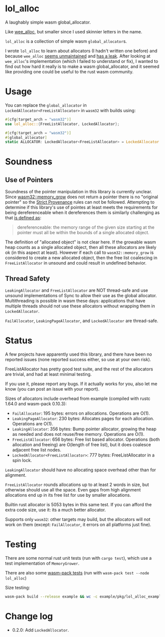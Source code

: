 # lol_alloc

A laughably simple wasm global_allocator.

Like [wee_alloc](https://github.com/rustwasm/wee_alloc), but smaller since I used skinnier letters in the name.

`lol_alloc` is a collection of simple wasm `global_allocator`s.

I wrote `lol_alloc` to learn about allocators (I hadn't written one before) and because `wee_alloc` [seems unmaintained](https://github.com/rustwasm/wee_alloc/issues/107) and [has a leak](https://github.com/rustwasm/wee_alloc/issues/106).
After looking at `wee_alloc`'s implementation (which I failed to understand or fix), I wanted to find out how hard it really is to make a wasm global_allocator, and it seemed like providing one could be useful to the rust wasm community.

# Usage

You can replace the `global_allocator` in `LockedAllocator<FreeListAllocator>` in `wasm32` with builds using:

```rust
#[cfg(target_arch = "wasm32")]
use lol_alloc::{FreeListAllocator, LockedAllocator};

#[cfg(target_arch = "wasm32")]
#[global_allocator]
static ALLOCATOR: LockedAllocator<FreeListAllocator> = LockedAllocator::new(FreeListAllocator::new());
```

# Soundness

## Use of Pointers

Soundness of the pointer manipulation in this library is currently unclear.
Since [wasm32::memory_grow](https://doc.rust-lang.org/core/arch/wasm32/fn.memory_grow.html)
does not return a pointer there is no "original pointer" so the [Strict Provenance](https://doc.rust-lang.org/std/ptr/index.html#provenance) rules can not be followed.
Attempting to determine if this library's use of pointes at least meets the requirements for being dereferenceable when it dereferences them is similarly challenging as that [is defined as](https://doc.rust-lang.org/std/ptr/index.html#safety):

> dereferenceable: the memory range of the given size starting at the pointer must all be within the bounds of a single allocated object.

The definition of "allocated object" is not clear here.
If the growable wasm heap counts as a single allocated object, then all these allocators are likely ok (in this aspect at least).
However if each call to `wasm32::memory_grow` is considered to create a new allocated object,
then the free list coalescing in `FreeListAllocator` in unsound and could result in undefined behavior.

## Thread Safety

`LeakingAllocator` and `FreeListAllocator` are NOT thread-safe and use unsound implementations of Sync to allow their use as the global allocator. Multithreading is possible in wasm these days: applications that have multiple threads should not use these allocators without wrapping them in `LockedAllocator`.

`FailAllocator`, `LeakingPageAllocator`, and `LockedAllocator` are thread-safe.

# Status

A few projects have apparently used this library, and there have been no reported issues (none reported success either, so use at your own risk).

FreeListAllocator has pretty good test suite, and the rest of the allocators are trivial, and had at least minimal testing.

If you use it, please report any bugs.
If it actually works for you, also let me know (you can post an issue with your report).

Sizes of allocators include overhead from example (compiled with rustc 1.64.0 and wasm-pack 0.10.3):

- `FailAllocator`: 195 bytes: errors on allocations. Operations are O(1).
- `LeakingPageAllocator`: 230 bytes: Allocates pages for each allocation. Operations are O(1).
- `LeakingAllocator`: 356 bytes: Bump pointer allocator, growing the heap as needed and does not reuse/free memory. Operations are O(1).
- `FreeListAllocator`: 656 bytes: Free list based allocator. Operations (both allocation and freeing) are O(length of free list), but it does coalesce adjacent free list nodes.
- `LockedAllocator<FreeListAllocator>`: 777 bytes: FreeListAllocator in a spin lock.

`LeakingAllocator` should have no allocating space overhead other than for alignment.

`FreeListAllocator` rounds allocations up to at least 2 words in size, but otherwise should use all the space. Even gaps from high alignment allocations end up in its free list for use by smaller allocations.

Builtin rust allocator is 5053 bytes in this same test.
If you can afford the extra code size, use it: its a much better allocator.

Supports only `wasm32`: other targets may build, but the allocators will not work on them (except: `FailAllocator`, it errors on all platforms just fine).

# Testing

There are some normal rust unit tests (run with `cargo test`),
which use a test implementation of `MemoryGrower`.

There are also some [wasm-pack tests](https://rustwasm.github.io/wasm-bindgen/wasm-bindgen-test/usage.html) (run with `wasm-pack test --node lol_alloc`)

Size testing:

```bash
wasm-pack build --release example && wc -c example/pkg/lol_alloc_example_bg.wasm
```

# Change log

- 0.2.0: Add `LockedAllocator`.
